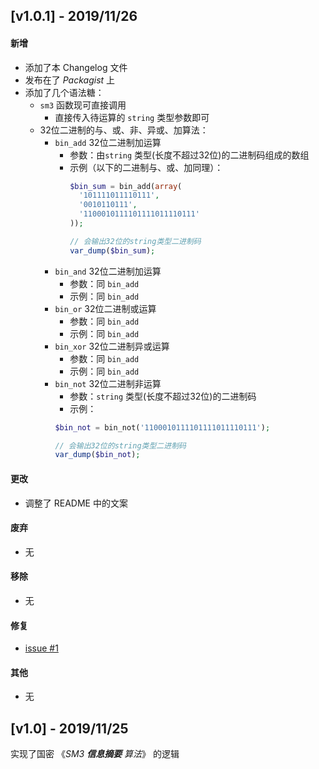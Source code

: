 ## [v1.0.1] - 2019/11/26
#### 新增
* 添加了本 Changelog 文件
* 发布在了 *Packagist* 上 
* 添加了几个语法糖：
    * `sm3` 函数现可直接调用
        * 直接传入待运算的 `string` 类型参数即可
    * 32位二进制的与、或、非、异或、加算法：
        * `bin_add` 32位二进制加运算
            * 参数：由`string` 类型(长度不超过32位)的二进制码组成的数组
            * 示例（以下的二进制与、或、加同理）：
                ```php
                $bin_sum = bin_add(array(
                  '101111011110111',
                  '0010110111',
                  '1100010111101111011110111'
                ));
              
                // 会输出32位的string类型二进制码
                var_dump($bin_sum);
                ```
        * `bin_and` 32位二进制加运算
            * 参数：同 `bin_add`
            * 示例：同 `bin_add`
        * `bin_or` 32位二进制或运算
            * 参数：同 `bin_add`
            * 示例：同 `bin_add`
        * `bin_xor` 32位二进制异或运算
            * 参数：同 `bin_add`
            * 示例：同 `bin_add`
        * `bin_not` 32位二进制非运算
            * 参数：`string` 类型(长度不超过32位)的二进制码
            * 示例：
            ```php
            $bin_not = bin_not('1100010111101111011110111');
          
            // 会输出32位的string类型二进制码
            var_dump($bin_not);
            ```
#### 更改
* 调整了 README 中的文案
#### 废弃 
* 无
#### 移除 
* 无
#### 修复 
*  [issue #1](https://github.com/DongyunLee/SM3-PHP/issues/1) 
#### 其他 
* 无

## [v1.0] - 2019/11/25
实现了国密 《*SM3 **信息摘要** 算法*》 的逻辑
